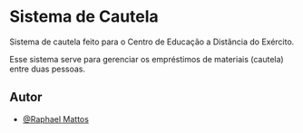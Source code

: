 
# Sistema de Cautela

Sistema de cautela feito para o Centro de Educação a Distância do Exército.

Esse sistema serve para gerenciar os empréstimos de materiais (cautela) entre duas pessoas.


## Autor

- [@Raphael Mattos](https://github.com/raphaelfilipemattos/)

